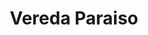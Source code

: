---
title: Vereda Paraiso
nombre_comunidad: Vereda Paraiso
municipio: Colosó
departamento: Sucre
descripcion: >-
  La vereda cuenta con dos sectores, Paraiso 1 y paraiso 2. Tiene acueducto por
  gravedad y energía. No cuentan con servicio de gas. Se dedican principalmente
  a la apicultura, y en menor medida producción de cacao y yuca amarga
num_personas: 210
num_familias: 70
min_distancia_casco_urbano: 5
km_distancia_casco_urbano: 3
vias_acceso: Vía asfaltada hasta la comunidad y destapada entre un sector y otro
infraestructura_comunitaria: Instituciones educativas (IE)
notas_infraestructura_comunitaria:
  - IE hasta 5°
  - ''
liderazgo_comunidad:
  - Su asociación de productores de miel y apicultura tiene 16 años de trabajo
  - ' hay un liderazgo importante'
  - |2-
     Tienen base social para sostenibilidad productiva y social
    Se requiere relevo generacional
  - >-

    La comunidad es activa para participar, en especial los hombres en el
    horario de la tarde que vienen de trabajar
  - |-

    las JAC están constituidas aunque algo inactivas
inclusion_diversidad_genero: >-
  Las mujeres participan en familias en acción, familias en su tierra y algunas
  activiades de la UARIV

  La participación de mujeres en ASOAPICOL  es mínima, solo tienen una asociada
  mujer.


  Hay una representatividad de Narrar para vivir.
comentarios_conectividad: >-
  Se tiene señal de manera constante, algunas viviendas no tienen, pero en su
  mayoría la gente tiene
punto_SOLE: Institución educativa
comentarios_punto_SOLE:
  - INSTITUCIÓN EDUCATIVA VEREDA EL PARAISO
  - ''
ppales_actividades_economicas_vocacion_productiva:
  - Apicultura
  - Agroforestal
comentarios_ppales_actividades_economicas_vocacion_productiva:
  - |-
    Agricultura (Cacao y Yuca Amarga).
    Producción de miel (estacional).
comunidad_sostenible_uso_suelo: >-
  La producción de miel hace parte de la cadena apícola de Sucre. tienen 200
  colmenas aproximadamente / 3 toneladas anuales
org_con_proyeccion:
  - Asoapicol
servicios_publicos_comunidades_focalizadas:
  - |-
    Acueducto-""Colosó

    """
  - |-
    "Energía-""Colosó

    """
  - |-
    "Gas-""Colosó

    ""
comunidades_focalizadas_educacion_infraestructura_educativa:
  - Institución educativa
comunidades_focalizadas_practicas_organizativas:
  - Asociación de Apicultores de Colosó
  - Junta de Acción Comunal
  - Junta de Acción Comunal
conectividad_minima: Bueno
iniciativas_priorizadas:
  - Apicultura
  - Yuca Brava
  - Piscicultura
org_focalizada:
  - Asoapicol
riesgo: Bajo
otros_programas_USAID:
  - 'No'
alianzas_colaboradores_1:
  - Cursos apicolas con otras asociaciones
  - ' están formulando proyectos en OCAD paz: Cosecha de agua con silvo pastoril (Jaguey y riego) y (cosecha de agua con limón tahití)'
alianzas_colaboradores_2:
  - Cursos apÍcolas
  - Cosecha de agua con silvo pastoril
  - Cosecha de agua con limón tahití
actividades_ocio:
  - Fútbol
  - Tejo
  - Softbol (no hay cancha)
medios_comunicacion_narrativas_locales:
  - Colectivo comunicaciones Montes de María
  - Colectivo de comunicaciones
  - Emisora La Nueva 100.7
num_visitas_realizadas: 43
num_diagnosticos_rurales_participativos_realizados: 1
infraestructura_salud_atencion_psicosocial:
  - Proyectos agroforestales con apoyo psicosocial
notas_infraestructura_salud_atencion_psicosocial: >-
  Los proyectos agroforestales desarrollados han tenido apoyo psicosocial,
  actualmente no hay programas en curso.
num_visitas_predio: 5
url: comunidad-focaliza/vereda-paraiso

---